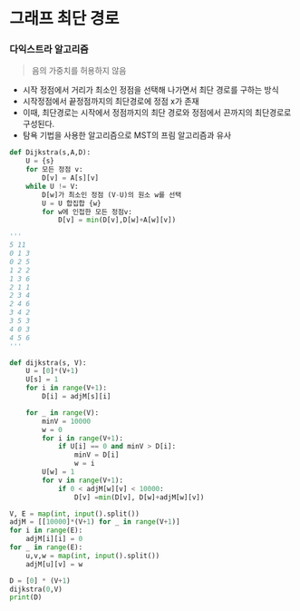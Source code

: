 # 그래프 최단 경로

### 다익스트라 알고리즘

> 음의 가중치를 허용하지 않음

* 시작 정점에서 거리가 최소인 정점을 선택해 나가면서 최단 경로를 구하는 방식
* 시작정점에서 끝정점까지의 최단경로에 정점 x가 존재
* 이때, 최단경로는 시작에서 정점까지의 최단 경로와 정점에서 끈까지의 최단경로로 구성된다.
* 탐욕 기법을 사용한 알고리즘으로 MST의 프림 알고리즘과 유사

```python
def Dijkstra(s,A,D):
    U = {s}
    for 모든 정점 v:
        D[v] = A[s][v]
    while U != V:
        D[w]가 최소인 정점 (V-U)의 원소 w를 선택
        U = U 합집합 {w}
        for w에 인접한 모든 정점v:
            D[v] = min(D[v],D[w]+A[w][v])
```

```python
'''
5 11
0 1 3
0 2 5
1 2 2
1 3 6
2 1 1
2 3 4
2 4 6
3 4 2
3 5 3
4 0 3
4 5 6
'''

def dijkstra(s, V):
    U = [0]*(V+1)
    U[s] = 1
    for i in range(V+1):
        D[i] = adjM[s][i]

    for _ in range(V):
        minV = 10000
        w = 0
        for i in range(V+1):
            if U[i] == 0 and minV > D[i]:
                minV = D[i]
                w = i
        U[w] = 1
        for v in range(V+1):
            if 0 < adjM[w][v] < 10000:
                D[v] =min(D[v], D[w]+adjM[w][v])

V, E = map(int, input().split())
adjM = [[10000]*(V+1) for _ in range(V+1)]
for i in range(E):
    adjM[i][i] = 0
for _ in range(E):
    u,v,w = map(int, input().split())
    adjM[u][v] = w

D = [0] * (V+1)
dijkstra(0,V)
print(D)
```



